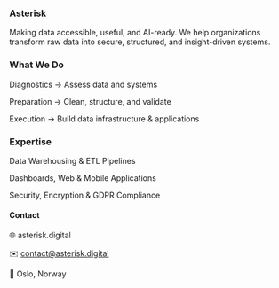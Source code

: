 ### Asterisk

Making data accessible, useful, and AI-ready.
We help organizations transform raw data into secure, structured, and insight-driven systems.

### What We Do

Diagnostics → Assess data and systems

Preparation → Clean, structure, and validate

Execution → Build data infrastructure & applications

### Expertise

Data Warehousing & ETL Pipelines

Dashboards, Web & Mobile Applications

Security, Encryption & GDPR Compliance

#### Contact

🌐 asterisk.digital

✉️ contact@asterisk.digital

📍 Oslo, Norway
